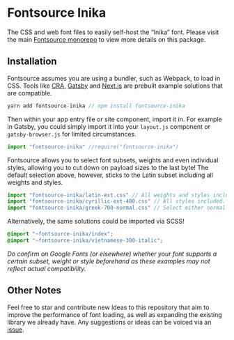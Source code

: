 # Fontsource Inika

The CSS and web font files to easily self-host the “Inika” font. Please visit the main [Fontsource monorepo](https://github.com/DecliningLotus/fontsource) to view more details on this package.

## Installation

Fontsource assumes you are using a bundler, such as Webpack, to load in CSS. Tools like [CRA](https://create-react-app.dev/), [Gatsby](https://www.gatsbyjs.org/) and [Next.js](https://nextjs.org/) are prebuilt example solutions that are compatible.

```javascript
yarn add fontsource-inika // npm install fontsource-inika
```

Then within your app entry file or site component, import it in. For example in Gatsby, you could simply import it into your `layout.js` component or `gatsby-browser.js` for limited circumstances.

```javascript
import "fontsource-inika" //require("fontsource-inika")
```

Fontsource allows you to select font subsets, weights and even individual styles, allowing you to cut down on payload sizes to the last byte! The default selection above, however, sticks to the Latin subset including all weights and styles.

```javascript
import "fontsource-inika/latin-ext.css" // All weights and styles included.
import "fontsource-inika/cyrillic-ext-400.css" // All styles included.
import "fontsource-inika/greek-700-normal.css" // Select either normal or italic.
```

Alternatively, the same solutions could be imported via SCSS!

```scss
@import "~fontsource-inika/index";
@import "~fontsource-inika/vietnamese-300-italic";
```

_Do confirm on Google Fonts (or elsewhere) whether your font supports a certain subset, weight or style beforehand as these examples may not reflect actual compatibility._

## Other Notes

Feel free to star and contribute new ideas to this repository that aim to improve the performance of font loading, as well as expanding the existing library we already have. Any suggestions or ideas can be voiced via an [issue](https://github.com/DecliningLotus/fontsource/issues).
